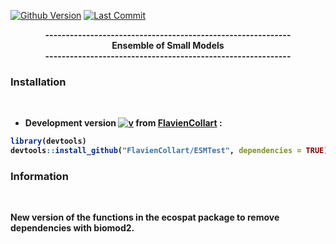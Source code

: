 [![Github Version](https://img.shields.io/badge/dev%20version-0.1-orange.svg)](https://github.com/FlavienCollart/ESMTest)
[![Last Commit](https://img.shields.io/badge/Last%20Commit-December-8E3145.sv)](https://github.com/FlavienCollart/ESMTest/commits/main)

<!-- [![Download](http://cranlogs.r-pkg.org/badges/grand-total/biomod2?color=yellow)](https://cran.r-project.org/package=segclust2d) -->
<!-- 
badge for github version :
badger::badge_github_version("FlavienCollart/ESMTest", "orange") 
-->

<div align="center">
<b>------------------------------------------------------------<br/>
<b>Ensemble of Small Models<br/>
<b>------------------------------------------------------------<br/>
</b>
</div>


### <i class="fas fa-tools"></i> Installation

<br/>

- **Development version** [![v](https://img.shields.io/badge/dev%20version-0.1-orange.svg)](https://github.com/FlavienCollart/ESMTest) from [FlavienCollart](https://github.com/FlavienCollart/ESMTest) :

```R
library(devtools)
devtools::install_github("FlavienCollart/ESMTest", dependencies = TRUE)
```

### <i class="fas fa-tools"></i> Information

<br/>

New version of the functions in the ecospat package to remove dependencies with biomod2.
